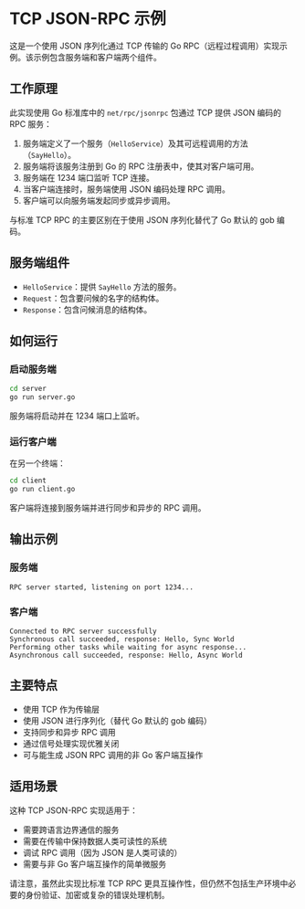 # TCP JSON-RPC 示例

这是一个使用 JSON 序列化通过 TCP 传输的 Go RPC（远程过程调用）实现示例。该示例包含服务端和客户端两个组件。

## 工作原理

此实现使用 Go 标准库中的 `net/rpc/jsonrpc` 包通过 TCP 提供 JSON 编码的 RPC 服务：

1. 服务端定义了一个服务（`HelloService`）及其可远程调用的方法（`SayHello`）。
2. 服务端将该服务注册到 Go 的 RPC 注册表中，使其对客户端可用。
3. 服务端在 1234 端口监听 TCP 连接。
4. 当客户端连接时，服务端使用 JSON 编码处理 RPC 调用。
5. 客户端可以向服务端发起同步或异步调用。

与标准 TCP RPC 的主要区别在于使用 JSON 序列化替代了 Go 默认的 gob 编码。

## 服务端组件

- `HelloService`：提供 `SayHello` 方法的服务。
- `Request`：包含要问候的名字的结构体。
- `Response`：包含问候消息的结构体。

## 如何运行

### 启动服务端

```bash
cd server
go run server.go
```

服务端将启动并在 1234 端口上监听。

### 运行客户端

在另一个终端：

```bash
cd client
go run client.go
```

客户端将连接到服务端并进行同步和异步的 RPC 调用。

## 输出示例

### 服务端
```
RPC server started, listening on port 1234...
```

### 客户端
```
Connected to RPC server successfully
Synchronous call succeeded, response: Hello, Sync World
Performing other tasks while waiting for async response...
Asynchronous call succeeded, response: Hello, Async World
```

## 主要特点

- 使用 TCP 作为传输层
- 使用 JSON 进行序列化（替代 Go 默认的 gob 编码）
- 支持同步和异步 RPC 调用
- 通过信号处理实现优雅关闭
- 可与能生成 JSON RPC 调用的非 Go 客户端互操作

## 适用场景

这种 TCP JSON-RPC 实现适用于：
- 需要跨语言边界通信的服务
- 需要在传输中保持数据人类可读性的系统
- 调试 RPC 调用（因为 JSON 是人类可读的）
- 需要与非 Go 客户端互操作的简单微服务

请注意，虽然此实现比标准 TCP RPC 更具互操作性，但仍然不包括生产环境中必要的身份验证、加密或复杂的错误处理机制。